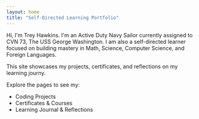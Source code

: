 ```yaml
---
layout: home
title: "Self-Directed Learning Portfolio"
---
```


Hi, I'm Trey Hawkins. I'm an Active Duty Navy Sailor currently assigned to CVN 73, The USS George Washington. I am also a self-directed learner focused on building mastery in Math, Science, Computer Science, and Foreign Languages.

This site showcases my projects, certificates, and reflections on my learning journy.

Explore the pages to see my:
- Coding Projects
- Certificates & Courses
- Learning Journal & Reflections
